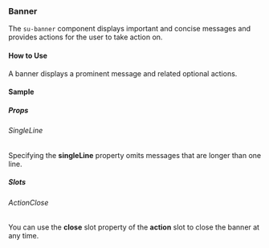 ### Banner

The `su-banner` component displays important and concise messages and provides actions for the user to take action on.

<su-divider class="mb-8" />

#### How to Use

A banner displays a prominent message and related optional actions.

<example file='SuBanner/uses' />

#### Sample

##### Props

###### SingleLine

Specifying the **singleLine** property omits messages that are longer than one line.

<example file='SuBanner/props/singleLine' />

##### Slots

###### ActionClose

You can use the **close** slot property of the **action** slot to close the banner at any time.

<example file='SuBanner/slots/actionClose' />